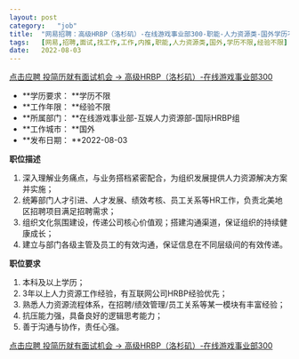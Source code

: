 ```yaml
---
layout:	post
category:	"job"
title:	"网易招聘：高级HRBP（洛杉矶）-在线游戏事业部300-职能-人力资源类-国外学历不限经验不限"
tags:	[网易,招聘,面试,找工作,工作,内推,职能,人力资源类,国外,学历不限,经验不限]
date:	2022-08-03
---
```


[点击应聘 投简历就有面试机会 -> 高级HRBP（洛杉矶）-在线游戏事业部300](http://mobile.bole.netease.com/bole/boleDetail?id=40989&employeeId=346f03c3cda5f04c&key=all)



- **学历要求： **学历不限
- **工作年限： **经验不限
- **所属部门： **在线游戏事业部-互娱人力资源部-国际HRBP组
- **工作城市： **国外
- **发布日期： **2022-08-03



**职位描述**
1. 深入理解业务痛点，与业务搭档紧密配合，为组织发展提供人力资源解决方案并实施；
2. 统筹部门人才引进、人才发展、绩效考核、员工关系等HR工作，负责北美地区招聘项目满足招聘需求；
3. 组织文化氛围建设，传递公司核心价值观；搭建沟通渠道，保证组织的持续健康成长；
4. 建立与部门各级主管及员工的有效沟通，保证信息在不同层级间的有效传递。




**职位要求**
1. 本科及以上学历；
2. 3年以上人力资源工作经验，有互联网公司HRBP经验优先；
3. 熟悉人力资源流程体系，在招聘/绩效管理/员工关系等某一模块有丰富经验；
4. 抗压能力强，具备良好的逻辑思考能力；
5. 善于沟通与协作，责任心强。



[点击应聘 投简历就有面试机会 -> 高级HRBP（洛杉矶）-在线游戏事业部300](http://mobile.bole.netease.com/bole/boleDetail?id=40989&employeeId=346f03c3cda5f04c&key=all)